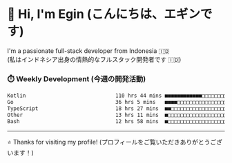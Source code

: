# 👋 Hi, I'm Egin (こんにちは、エギンです)

I'm a passionate full-stack developer from Indonesia 🇮🇩  
(私はインドネシア出身の情熱的なフルスタック開発者です 🇮🇩)

### ⏱️ Weekly Development (今週の開発活動)

<!--START_SECTION:waka-->

```txt
Kotlin                             110 hrs 44 mins ■■■■■■■■■■■■□□□□□□□□□□□□□   48.87 %
Go                                 36 hrs 5 mins   ■■■■□□□□□□□□□□□□□□□□□□□□□   15.92 %
TypeScript                         18 hrs 27 mins  ■■□□□□□□□□□□□□□□□□□□□□□□□   08.15 %
Other                              13 hrs 11 mins  ■□□□□□□□□□□□□□□□□□□□□□□□□   05.82 %
Bash                               12 hrs 58 mins  ■□□□□□□□□□□□□□□□□□□□□□□□□   05.72 %
```

<!--END_SECTION:waka-->

---

⭐️ Thanks for visiting my profile! (プロフィールをご覧いただきありがとうございます！)


<!-- Security scan triggered at 2025-09-02 02:45:51 -->